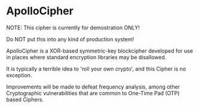 # ApolloCipher

NOTE: This cipher is currently for demostration ONLY!

Do NOT put this into any kind of production system!

ApolloCipher is a XOR-based symmetric-key blockcipher developed for use in places where standard encryption libraries may be disallowed.

It is typically a terrible idea to 'roll your own crypto', and this Cipher is no exception. 

Improvements will be made to defeat frequency analysis, among other Cryptographic vulnerabilities that are common to One-Time Pad (OTP) based Ciphers.

